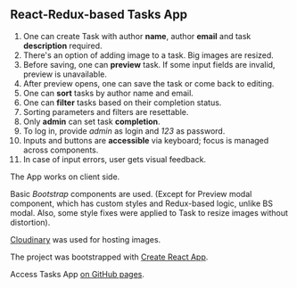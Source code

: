 ## React-Redux-based Tasks App

1. One can create Task with author **name**, author **email** and task **description** required.
2. There's an option of adding image to a task. Big images are resized.
3. Before saving, one can **preview** task. If some input fields are invalid, preview is unavailable.
4. After preview opens, one can save the task or come back to editing.
5. One can **sort** tasks by author name and email.
6. One can **filter** tasks based on their completion status.
7. Sorting parameters and filters are resettable.
8. Only **admin** can set task **completion**.
9. To log in, provide _admin_ as login and _123_ as password.
10. Inputs and buttons are **accessible** via keyboard; focus is managed across components. 
11. In case of input errors, user gets visual feedback.

The App works on client side.

Basic _Bootstrap_ components are used. (Except for Preview modal component, which has custom styles and Redux-based logic, unlike BS modal. 
Also, some style fixes were applied to Task to resize images without distortion).

[Cloudinary](https://cloudinary.com/) was used for hosting images.

The project was bootstrapped with [Create React App](https://github.com/facebookincubator/create-react-app).

Access Tasks App [on GitHub pages](https://nata25.github.io/TasksApp/).
